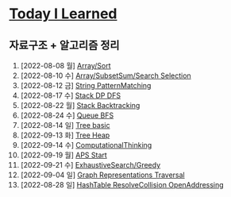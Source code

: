# [Today I Learned](/../..)

## 자료구조 + 알고리즘 정리

1. [2022-08-08 월] [Array/Sort](./0808_Array_Sort.md)
2. [2022-08-10 수] [Array/SubsetSum/Search Selection](./0810_Array_SubsetSum_Search_Selection.md)
3. [2022-08-12 금] [String PatternMatching](./0812_String_PatternMatching.md)
4. [2022-08-17 수] [Stack DP DFS](./0817_Stack_DP_DFS.md)
5. [2022-08-22 월] [Stack Backtracking](./0822_Stack_Backtracking.md)
6. [2022-08-24 수] [Queue BFS](./0824_Queue_BFS.md)
7. [2022-08-14 일] [Tree basic](https://github.com/kimsixsue/CS-Study/blob/master/kimsixsue/Tree.md)
8. [2022-09-13 화] [Tree Heap](./0913_Tree_Heap.md)
9. [2022-09-14 수] [ComputationalThinking](./0914_ComputationalThinking.md)
10. [2022-09-19 월] [APS Start](./0919_APS_Start.md)
11. [2022-09-21 수] [ExhaustiveSearch/Greedy](./0921_ExhaustiveSearch_Greedy.md)
12. [2022-09-04 일] [Graph Representations Traversal](https://github.com/kimsixsue/CS-Study/blob/master/kimsixsue/Graph_Representations_Traversal.md)
13. [2022-08-28 일] [HashTable ResolveCollision OpenAddressing](https://github.com/kimsixsue/CS-Study/blob/master/kimsixsue/Open_Addressing.md)
